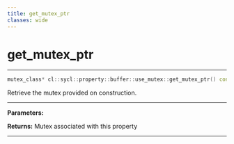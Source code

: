 ```yaml
---
title: get_mutex_ptr
classes: wide
---
```

# get_mutex_ptr

---

```cpp
mutex_class* cl::sycl::property::buffer::use_mutex::get_mutex_ptr() const
```


Retrieve the mutex provided on construction. 


---
**Parameters:**

**Returns:** Mutex associated with this property 

---
